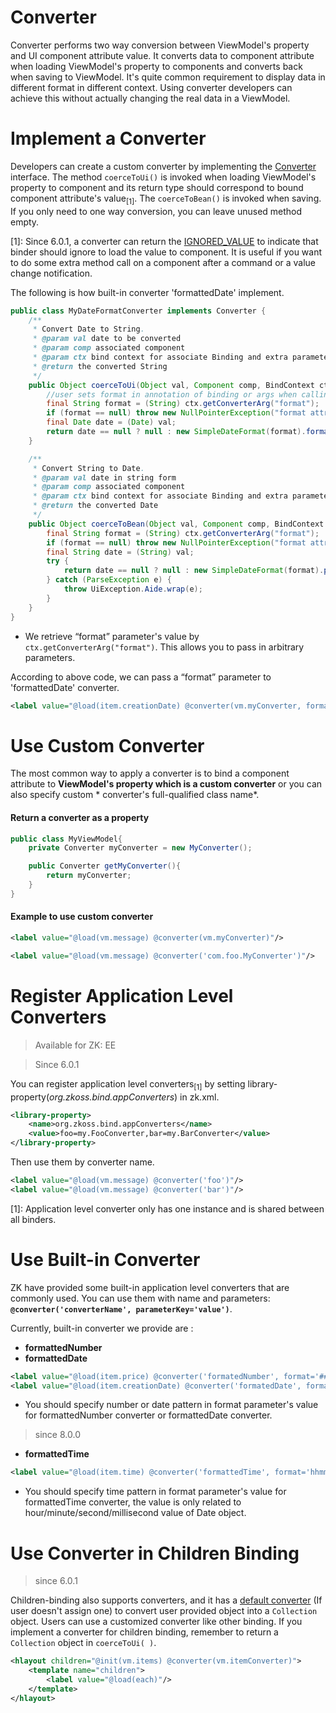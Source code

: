 # Converter
Converter performs two way conversion between ViewModel's property and UI component attribute value. It converts data to component attribute when loading ViewModel's property to components and converts back when saving to ViewModel. It's quite common requirement to display data in different format in different context. Using converter developers can achieve this without actually changing the real data in a ViewModel.

Implement a Converter
=====================
Developers can create a custom converter by implementing the [Converter](http://www.zkoss.org/javadoc/latest/zk/org/zkoss/bind/Converter.html) interface. The method
` coerceToUi() ` is invoked when loading ViewModel's property to component and its return type should correspond to bound component attribute's value<sub>[1]</sub>. The ` coerceToBean() ` is invoked when saving. If you only need to one way conversion, you can leave unused method empty.

[1]: Since 6.0.1, a converter can return the [IGNORED_VALUE](http://www.zkoss.org/javadoc/latest/zk/org/zkoss/bind/Converter.html#IGNORED_VALUE) to indicate that binder should ignore to load the value to component. It is useful if you want to do some extra method call on a component after a command or a value change notification.

The following is how built-in converter 'formattedDate' implement.
```java
public class MyDateFormatConverter implements Converter {
    /**
     * Convert Date to String.
     * @param val date to be converted
     * @param comp associated component
     * @param ctx bind context for associate Binding and extra parameter (e.g. format)
     * @return the converted String
     */
    public Object coerceToUi(Object val, Component comp, BindContext ctx) {
        //user sets format in annotation of binding or args when calling binder.addPropertyBinding()
        final String format = (String) ctx.getConverterArg("format");
        if (format == null) throw new NullPointerException("format attribute not found");
        final Date date = (Date) val;
        return date == null ? null : new SimpleDateFormat(format).format(date);
    }

    /**
     * Convert String to Date.
     * @param val date in string form
     * @param comp associated component
     * @param ctx bind context for associate Binding and extra parameter (e.g. format)
     * @return the converted Date
     */
    public Object coerceToBean(Object val, Component comp, BindContext ctx) {
        final String format = (String) ctx.getConverterArg("format");
        if (format == null) throw new NullPointerException("format attribute not found");
        final String date = (String) val;
        try {
            return date == null ? null : new SimpleDateFormat(format).parse(date);
        } catch (ParseException e) {
            throw UiException.Aide.wrap(e);
        }
    }
}
```
- We retrieve “format” parameter's value by ` ctx.getConverterArg("format") `. This allows you to pass in arbitrary parameters.

According to above code, we can pass a “format” parameter to 'formattedDate' converter.
```xml
<label value="@load(item.creationDate) @converter(vm.myConverter, format='yyyy/MM/dd')"/>
```

Use Custom Converter
====================
The most common way to apply a converter is to bind a component attribute to **ViewModel's property which is a custom converter** or you can also specify custom * converter's full-qualified class name*.

#### Return a converter as a property
```java
public class MyViewModel{
    private Converter myConverter = new MyConverter();

    public Converter getMyConverter(){
        return myConverter;
    }
}
```
#### Example to use custom converter
```xml
<label value="@load(vm.message) @converter(vm.myConverter)"/>

<label value="@load(vm.message) @converter('com.foo.MyConverter')"/>
```

Register Application Level Converters
=====================================
> Available for ZK: EE

> Since 6.0.1

You can register application level converters<sub>[1]</sub> by setting library-property(*org.zkoss.bind.appConverters*) in zk.xml.
```xml
<library-property>
    <name>org.zkoss.bind.appConverters</name>
    <value>foo=my.FooConverter,bar=my.BarConverter</value>
</library-property>
```
Then use them by converter name.
```xml
<label value="@load(vm.message) @converter('foo')"/>
<label value="@load(vm.message) @converter('bar')"/>
```

[1]: Application level converter only has one instance and is shared between all binders.

Use Built-in Converter
======================
ZK have provided some built-in application level converters that are commonly used. You can use them with name and parameters: **`@converter('converterName', parameterKey='value')`**.

Currently, built-in converter we provide are :
- **formattedNumber**
- **formattedDate**

```xml
<label value="@load(item.price) @converter('formatedNumber', format='###,##0.00')"/>
<label value="@load(item.creationDate) @converter('formatedDate', format='yyyy/MM/dd')"/>
```
- You should specify number or date pattern in format parameter's value for formattedNumber converter or formattedDate converter.

> since 8.0.0

- **formattedTime**
```xml
<label value="@load(item.time) @converter('formattedTime', format='hhmmss')"/>
```
- You should specify time pattern in format parameter's value for formattedTime converter, the value is only related to hour/minute/second/millisecond value of Date object.

Use Converter in Children Binding
=================================
> since 6.0.1

Children-binding also supports converters, and it has a [default converter](./children_binding.html) (If user doesn't assign one) to convert user provided object into a ` Collection ` object. Users can use a customized converter like other binding. If you implement a converter for children
binding, remember to return a ` Collection ` object in
` coerceToUi( ) `.

```xml
<hlayout children="@init(vm.items) @converter(vm.itemConverter)">
    <template name="children">
        <label value="@load(each)"/>
    </template>
</hlayout>
```
